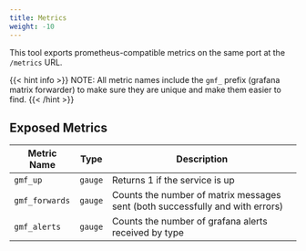 ```yaml
---
title: Metrics
weight: -10
---
```


This tool exports prometheus-compatible metrics on the same port at the `/metrics` URL.

{{< hint info >}}
NOTE: All metric names include the `gmf_` prefix (grafana matrix forwarder) to make sure they are unique and make them easier to find.
{{< /hint >}}

## Exposed Metrics

| Metric Name | Type | Description |
|--------|------|-------------|
| `gmf_up` | `gauge` | Returns 1 if the service is up |
| `gmf_forwards` | `gauge` | Counts the number of matrix messages sent (both successfully and with errors) |
| `gmf_alerts` | `gauge` | Counts the number of grafana alerts received by type |
